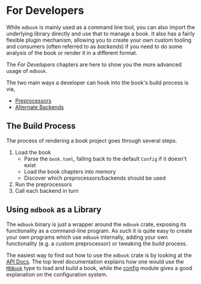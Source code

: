 # For Developers

While `mdbook` is mainly used as a command line tool, you can also import the 
underlying library directly and use that to manage a book. It also has a fairly
flexible plugin mechanism, allowing you to create your own custom tooling and 
consumers (often referred to as *backends*) if you need to do some analysis of
the book or render it in a different format.

The *For Developers* chapters are here to show you the more advanced usage of 
`mdbook`.

The two main ways a developer can hook into the book's build process is via,

- [Preprocessors](for_developers/preprocessors.html)
- [Alternate Backends](for_developers/backends.html)


## The Build Process

The process of rendering a book project goes through several steps.

1. Load the book 
    - Parse the `book.toml`, falling back to the default `Config` if it doesn't
       exist
    - Load the book chapters into memory
    - Discover which preprocessors/backends should be used
2. Run the preprocessors
3. Call each backend in turn


## Using `mdbook` as a Library

The `mdbook` binary is just a wrapper around the `mdbook` crate, exposing its
functionality as a command-line program. As such it is quite easy to create your
own programs which use `mdbook` internally, adding your own functionality (e.g. 
a custom preprocessor) or tweaking the build process.

The easiest way to find out how to use the `mdbook` crate is by looking at the
[API Docs]. The top level documentation explains how one would use the 
[`MDBook`] type to load and build a book, while the [config] module gives a good
explanation on the configuration system.


[`MDBook`]: http://rust-lang-nursery.github.io/mdBook/mdbook/book/struct.MDBook.html
[API Docs]: http://rust-lang-nursery.github.io/mdBook/mdbook/
[config]: file:///home/michael/Documents/forks/mdBook/target/doc/mdbook/config/index.html
